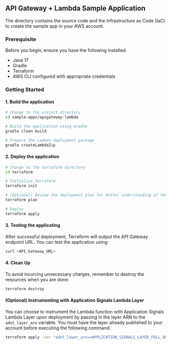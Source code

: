 ## API Gateway + Lambda Sample Application

The directory contains the source code and the Infrastructure as Code (IaC) to create the sample app in your AWS account.

### Prerequisite
Before you begin, ensure you have the following installed:
- Java 17
- Gradle
- Terraform
- AWS CLI configured with appropriate credentials

### Getting Started

#### 1. Build the application
```bash
# Change to the project directory
cd sample-apps/apigateway-lambda

# Build the application using Gradle
gradle clean build

# Prepare the Lambda deployment package
gradle createLambdaZip
```

#### 2. Deploy the application
```bash
# Change to the terraform directory
cd terraform

# Initialize Terraform
terraform init

# (Optional) Review the deployment plan for better understanding of the components
terraform plan

# Deploy
terraform apply
```

#### 3. Testing the applicating
After successful deployment, Terraform will output the API Gateway endpoint URL. You can test the application using:
```bash
curl <API_Gateway_URL>
```

#### 4. Clean Up
To avoid incurring unnecessary charges, remember to destroy the resources when you are done:
```bash
terraform destroy
```

#### (Optional) Instrumenting with Application Signals Lambda Layer
You can choose to instrument the Lambda function with Application Signals Lambda Layer upon deployment by passing in the layer ARN to the `adot_layer_arn` variable.
You must have the layer already published to your account before executing the following command.
```bash
terraform apply -var "adot_layer_arn=<APPLICATION_SIGNALS_LAYER_FULL_ARN_WITH_VERSION>"
```